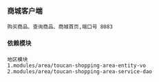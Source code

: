 ### 商城客户端
    
    购买商品、查询商品、商城首页,端口号 8083
   

#### 依赖模块
    
    地区模块
    1.modules/area/toucan-shopping-area-entity-vo
    2.modules/area/toucan-shopping-area-service-dao
    
    
    